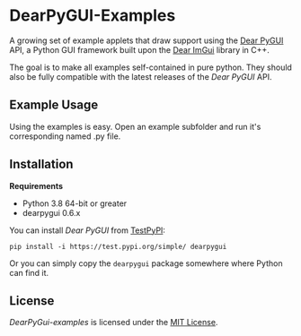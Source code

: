 # DearPyGUI-Examples
A growing set of example applets that draw support using the [Dear PyGUI](https://github.com/hoffstadt/DearPyGui) API, a Python GUI framework built upon the [Dear ImGui](https://github.com/ocornut/imgui) library in C++.

The goal is to make all examples self-contained in pure python. They should also be fully compatible with the latest releases of the *Dear PyGUI* API.

## Example Usage
Using the examples is easy. Open an example subfolder and run it's corresponding named .py file.

## Installation

**Requirements**
- Python 3.8 64-bit or greater
- dearpygui 0.6.x

You can install *Dear PyGUI* from [TestPyPI](https://test.pypi.org/project/dearpygui/):
```
pip install -i https://test.pypi.org/simple/ dearpygui
```

Or you can simply copy the `dearpygui` package somewhere where Python can find it.

## License

*DearPyGui-examples* is licensed under the [MIT License](https://github.com/morano/DearPyGui-examples/blob/master/LICENSE).